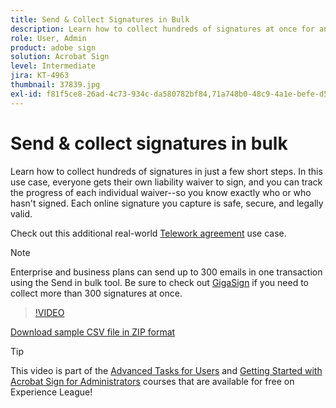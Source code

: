 ```yaml
---
title: Send & Collect Signatures in Bulk
description: Learn how to collect hundreds of signatures at once for any document in just a few short steps
role: User, Admin
product: adobe sign
solution: Acrobat Sign
level: Intermediate
jira: KT-4963
thumbnail: 37839.jpg
exl-id: f81f5ce8-26ad-4c73-934c-da580782bf84,71a748b0-48c9-4a1e-befe-d5f311d6c05e
---
```

# Send & collect signatures in bulk

Learn how to collect hundreds of signatures in just a few short steps. In this use case, everyone gets their own liability waiver to sign, and you can track the progress of each individual waiver--so you know exactly who or who hasn't signed. Each online signature you capture is safe, secure, and legally valid. 

Check out this additional real-world [Telework agreement](https://experienceleague.adobe.com/docs/document-cloud-learn/sign-learning-hub/expand/recipes/gov/usecasegovtelework.html?lang=en) use case.

>[!NOTE]
>
>Enterprise and business plans can send up to 300 emails in one transaction using the Send in bulk tool. Be sure to check out [GigaSign](https://experienceleague.adobe.com/docs/document-cloud-learn/sign-learning-hub/develop/custom/gigasign.html?lang=en) if you need to collect more than 300 signatures at once.

>[!VIDEO](https://video.tv.adobe.com/v/33655?quality=12&learn=on&hidetitle=true)

[Download sample CSV file in ZIP format](../assets/megasign_merge_sample.zip)

>[!TIP]
>
>This video is part of the [Advanced Tasks for Users](https://experienceleague.adobe.com/?recommended=Sign-U-1-2020.3) and [Getting Started with Acrobat Sign for Administrators](https://experienceleague.adobe.com/?recommended=Sign-A-1-2020.2) courses that are available for free on Experience League!
